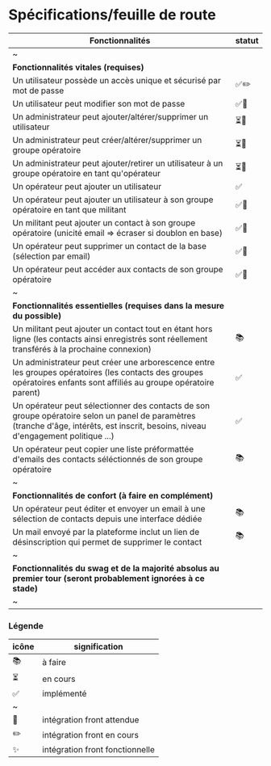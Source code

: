 # Spécifications/feuille de route

Fonctionnalités | statut
-----------------------------------|---------
~ | 
**Fonctionnalités vitales (requises)** | 
Un utilisateur possède un accès unique et sécurisé par mot de passe | ✅✏️
Un utilisateur peut modifier son mot de passe | ✅📐
Un administrateur peut ajouter/altérer/supprimer un utilisateur | ⏳📐
Un administrateur peut créer/altérer/supprimer un groupe opératoire | ⏳📐
Un administrateur peut ajouter/retirer un utilisateur à un groupe opératoire en tant qu'opérateur | ⏳📐
Un opérateur peut ajouter un utilisateur | ✅
Un opérateur peut ajouter un utilisateur à son groupe opératoire en tant que militant | ✅📐
Un militant peut ajouter un contact à son groupe opératoire (unicité email => écraser si doublon en base) | ✅📐
Un opérateur peut supprimer un contact de la base (sélection par email) | ✅📐
Un opérateur peut accéder aux contacts de son groupe opératoire | ✅📐
~ | 
**Fonctionnalités essentielles (requises dans la mesure du possible)** | 
Un militant peut ajouter un contact tout en étant hors ligne (les contacts ainsi enregistrés sont réellement transférés à la prochaine connexion) | 📚
Un administrateur peut créer une arborescence entre les groupes opératoires (les contacts des groupes opératoires enfants sont affiliés au groupe opératoire parent) | ✅
Un opérateur peut sélectionner des contacts de son groupe opératoire selon un panel de paramètres (tranche d'âge, intérêts, est inscrit, besoins, niveau d'engagement politique ...) | ✅
Un opérateur peut copier une liste préformattée d'emails des contacts séléctionnés de son groupe opératoire | 📚
~ | 
**Fonctionnalités de confort (à faire en complément)** | 
Un opérateur peut éditer et envoyer un email à une sélection de contacts depuis une interface dédiée | 📚
Un mail envoyé par la plateforme inclut un lien de désinscription qui permet de supprimer le contact | 📚
~ | 
**Fonctionnalités du swag et de la majorité absolus au premier tour (seront probablement ignorées à ce stade)** | 
~ | 



### Légende
icône| signification
--|--
📚| à faire
⏳| en cours
✅ | implémenté
~ | 
📐 | intégration front attendue
✏️ | intégration front en cours
✨ | intégration front fonctionnelle